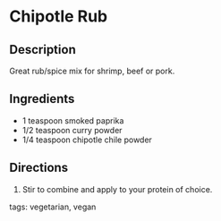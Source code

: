 Chipotle Rub
============

## Description

Great rub/spice mix for shrimp, beef or pork.

## Ingredients

* 1 teaspoon smoked paprika
* 1/2 teaspoon curry powder
* 1/4 teaspoon chipotle chile powder

## Directions

1. Stir to combine and apply to your protein of choice.

tags: vegetarian, vegan
